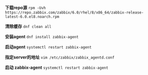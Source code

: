 **下载repo源**
`rpm -Uvh https://repo.zabbix.com/zabbix/6.0/rhel/8/x86_64/zabbix-release-latest-6.0.el8.noarch.rpm`

**清除缓存**
`dnf clean all`

**安装agent**
`dnf install zabbix-agent`

**启动agent**
`systemctl restart zabbix-agent`

**指定server的地址**
`vim /etc/zabbix/zabbix_agentd.conf`

**启动 zabbix-agent**
`systemctl restart zabbix-agent`


